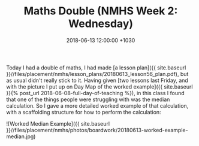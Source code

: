 ﻿---
layout: post
title:  "Maths Double (NMHS Week 2: Wednesday)"
date:   2018-06-13 12:00:00 +1030
categories: MTeach nmhsPlacement yr10maths
tags: [1-1, 1-2, 1-3, 1-4, 1-5, 2-1, 2-2, 2-3, 3-1, 3-2, 3-3, 3-4, 3-5, 3-6, 4-1, 4-2, 4-3, 5-1, 5-2]
acara: [ACMSP248, ACMSP249, ACMSP250, ACMSP253]
---

Today I had a double of maths, I had made [a lesson plan]({{ site.baseurl }}//files/placement/nmhs/lesson_plans/20180613_lesson56_plan.pdf), but as usual didn't really stick to it. 
Having given [two lessons last Friday, and with the picture I put up on Day Map of the worked example]({{ site.baseurl }}{% post_url 2018-06-08-full-day-of-teaching %}), in this class I found that one of the things people were struggling with was the median calculation. So I gave a more detailed worked example of that calculation, with a scaffolding structure for how to perform the calculation:

![Worked Median Example]({{ site.baseurl }}//files/placement/nmhs/photos/boardwork/20180613-worked-example-median.jpg)


